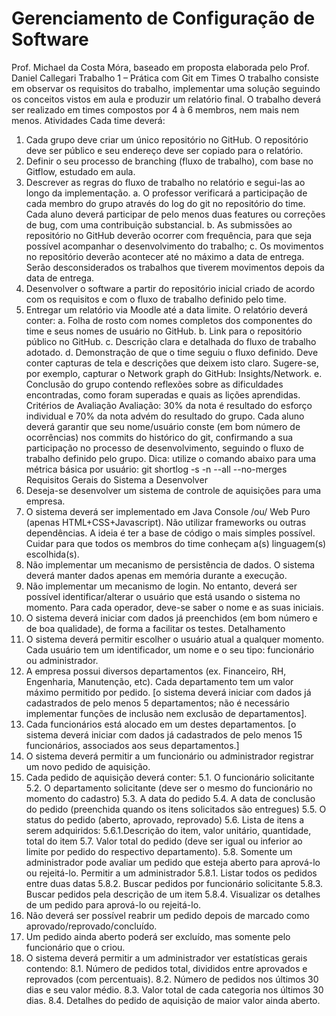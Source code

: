 # Gerenciamento de Configuração de Software
Prof. Michael da Costa Móra, baseado em proposta elaborada pelo Prof. Daniel Callegari
Trabalho 1 – Prática com Git em Times
O trabalho consiste em observar os requisitos do trabalho, implementar uma solução seguindo os conceitos vistos
em aula e produzir um relatório final.
O trabalho deverá ser realizado em times compostos por 4 à 6 membros, nem mais nem menos.
Atividades
Cada time deverá:
1. Cada grupo deve criar um único repositório no GitHub. O repositório deve ser público e seu endereço
deve ser copiado para o relatório.
2. Definir o seu processo de branching (fluxo de trabalho), com base no Gitflow, estudado em aula.
3. Descrever as regras do fluxo de trabalho no relatório e segui-las ao longo da implementação.
a. O professor verificará a participação de cada membro do grupo através do log do git no
repositório do time. Cada aluno deverá participar de pelo menos duas features ou correções de
bug, com uma contribuição substancial.
b. As submissões ao repositório no GitHub deverão ocorrer com frequência, para que seja possível
acompanhar o desenvolvimento do trabalho;
c. Os movimentos no repositório deverão acontecer até no máximo a data de entrega. Serão
desconsiderados os trabalhos que tiverem movimentos depois da data de entrega.
4. Desenvolver o software a partir do repositório inicial criado de acordo com os requisitos e com o fluxo
de trabalho definido pelo time.
5. Entregar um relatório via Moodle até a data limite. O relatório deverá conter:
a. Folha de rosto com nomes completos dos componentes do time e seus nomes de usuário no
GitHub.
b. Link para o repositório público no GitHub.
c. Descrição clara e detalhada do fluxo de trabalho adotado.
d. Demonstração de que o time seguiu o fluxo definido. Deve conter capturas de tela e descrições
que deixem isto claro. Sugere-se, por exemplo, capturar o Network graph do GitHub:
Insights/Network.
e. Conclusão do grupo contendo reflexões sobre as dificuldades encontradas, como foram
superadas e quais as lições aprendidas.
Critérios de Avaliação
Avaliação: 30% da nota é resultado do esforço individual e 70% da nota advém do resultado do grupo. Cada aluno
deverá garantir que seu nome/usuário conste (em bom número de ocorrências) nos commits do histórico do git,
confirmando a sua participação no processo de desenvolvimento, seguindo o fluxo de trabalho definido pelo grupo.
Dica: utilize o comando abaixo para uma métrica básica por usuário:
git shortlog -s -n --all --no-merges
Requisitos Gerais do Sistema a Desenvolver
1. Deseja-se desenvolver um sistema de controle de aquisições para uma empresa.
2. O sistema deverá ser implementado em Java Console /ou/ Web Puro (apenas HTML+CSS+Javascript).
Não utilizar frameworks ou outras dependências. A ideia é ter a base de código o mais simples possível.
Cuidar para que todos os membros do time conheçam a(s) linguagem(s) escolhida(s).
3. Não implementar um mecanismo de persistência de dados. O sistema deverá manter dados apenas em
memória durante a execução.
4. Não implementar um mecanismo de login. No entanto, deverá ser possível identificar/alterar o usuário
que está usando o sistema no momento. Para cada operador, deve-se saber o nome e as suas iniciais.
5. O sistema deverá iniciar com dados já preenchidos (em bom número e de boa qualidade), de forma a
facilitar os testes.
Detalhamento
1. O sistema deverá permitir escolher o usuário atual a qualquer momento. Cada usuário tem um identificador, um
nome e o seu tipo: funcionário ou administrador.
2. A empresa possui diversos departamentos (ex. Financeiro, RH, Engenharia, Manutenção, etc). Cada
departamento tem um valor máximo permitido por pedido. [o sistema deverá iniciar com dados já cadastrados
de pelo menos 5 departamentos; não é necessário implementar funções de inclusão nem exclusão de
departamentos].
3. Cada funcionários está alocado em um destes departamentos. [o sistema deverá iniciar com dados já
cadastrados de pelo menos 15 funcionários, associados aos seus departamentos.]
4. O sistema deverá permitir a um funcionário ou administrador registrar um novo pedido de aquisição.
5. Cada pedido de aquisição deverá conter:
5.1. O funcionário solicitante
5.2. O departamento solicitante (deve ser o mesmo do funcionário no momento do cadastro)
5.3. A data do pedido
5.4. A data de conclusão do pedido (preenchida quando os itens solicitados são entregues)
5.5. O status do pedido (aberto, aprovado, reprovado)
5.6. Lista de itens a serem adquiridos:
5.6.1.Descrição do item, valor unitário, quantidade, total do item
5.7. Valor total do pedido (deve ser igual ou inferior ao limite por pedido do respectivo departamento).
5.8. Somente um administrador pode avaliar um pedido que esteja aberto para aprová-lo ou rejeitá-lo. Permitir
a um administrador
5.8.1. Listar todos os pedidos entre duas datas
5.8.2. Buscar pedidos por funcionário solicitante
5.8.3. Buscar pedidos pela descrição de um item
5.8.4. Visualizar os detalhes de um pedido para aprová-lo ou rejeitá-lo.
6. Não deverá ser possível reabrir um pedido depois de marcado como aprovado/reprovado/concluído.
7. Um pedido ainda aberto poderá ser excluído, mas somente pelo funcionário que o criou.
8. O sistema deverá permitir a um administrador ver estatísticas gerais contendo:
8.1. Número de pedidos total, divididos entre aprovados e reprovados (com percentuais).
8.2. Número de pedidos nos últimos 30 dias e seu valor médio.
8.3. Valor total de cada categoria nos últimos 30 dias.
8.4. Detalhes do pedido de aquisição de maior valor ainda aberto.

